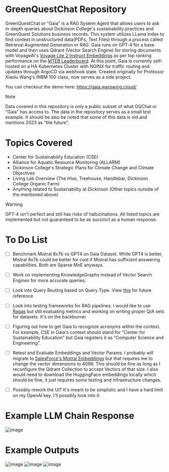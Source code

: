 # GreenQuestChat Repository
GreenQuestChat or "Gaia" is a RAG System Agent that allows users to ask in-depth queries about Dickinson College's sustainability practices and GreenQuest Solutions business records. This system utilizes LLama Index to find context in unstructured data(PDFs, Text Files) through a process called Retrieval Augmented Generation or RAG. Gaia runs on GPT-4 for a base model and then uses Qdrant (Vector Search Engine) for storing documents with VoyageAI's [Voyage Lite 2 Instruct Embeddings](https://docs.voyageai.com/embeddings/) as per top ranking performance on the [MTEB Leaderboard](https://huggingface.co/spaces/mteb/leaderboard). At this point, Gaia is currently self-hosted on a HA Kubernetes Cluster with NGINX for traffic routing and updates through ArgoCD via webhook state. Created originally for Professor Xiaolu Wang's INBM 100 class, now serves as a side project.

You can checkout the demo here: https://gaia.warpwing.cloud/

> [!NOTE]  
> Data covered in this repository is only a public subset of what GQChat or "Gaia" has access to. The data in the repository serves as a small test example. It should be also be noted that some of this data is old and mentions 2023 as "the future".

# Topics Covered 
- Center for Sustainability Education (CSE)
- Alliance for Aquatic Resource Monitoring (ALLARM)
- Dickinson College's Strategic Plans for Climate Change and Climate Objectives 
- Living Lab Overview (The Hive, Treehouse, Handlebar, Dickinson College Organic Farm)
- Anything related to Sustainability at Dickinson (Other topics outside of the mentioned above)
> [!WARNING]  
> GPT-4 isn't perfect and still has risks of hallucinations. All listed topics are implemented but not guaranteed to be as succinct as a human response.

# To Do List 
- [ ] Benchmark Mistral 8x7b vs GPT4 on Gaia Dataset. While GPT4 is better, Mistral 8x7b could be better for cost if Mistral has sufficient answering capabilities. Both are Sparse MoE anyways.
- [ ] Work on implementing KnowledgeGraphs instead of Vector Search Engines for more accurate queries.
- [ ] Look into Query Routing based on Query Type. View [this](https://docs.llamaindex.ai/en/stable/examples/query_engine/RouterQueryEngine.html#) for future reference.
- [ ] Look into testing frameworks for RAG pipelines. I would like to use [Ragas](https://docs.ragas.io/en/stable/index.html) but still evaluating metrics and working on writing proper Q/A sets for datasets. It's on the backburner
- [ ] Figuring out how to get Gaia to recognize acronyms within the context. For example, CSE in Gaia's context should stand for "Center for Sustainability Education" but Gaia registers it as "Computer Science and Engineering".
- [ ] Retest and Evaluate Embeddings and Vector Params. I probably will migrate to [SalesForce's Mistral Embeddings](https://huggingface.co/Salesforce/SFR-Embedding-Mistral) but that requires me to change the vector dimensions to 4096. This should be fine as long as I reconfigure the Qdrant Collection to accept Vectors of that size. I also would need to download the HuggingFace embeddings locally which should be fine, it just requires some testing and infrastructure changes.
- [ ] Possibly rework the UI? It's meant to be simplistic and I have a hard limit on my OpenAI key. I'll possibly look into it.
  


# Example LLM Chain Response
![image](https://github.com/WarpWing/GreenQuestChat/assets/28925758/1fcd5ca6-c42b-4770-bf98-ec53d6b57979)

# Example Outputs
![image](https://github.com/WarpWing/GreenQuestChat/assets/28925758/878bb681-7c01-450a-9cc6-c9c8d1addb52)
![image](https://github.com/WarpWing/GreenQuestChat/assets/28925758/ee2cccd3-4a98-467b-a773-9f8258b03fb5)
![image](https://github.com/WarpWing/GreenQuestChat/assets/28925758/25502bbf-a117-4d4a-af0d-04e783473ae1)



